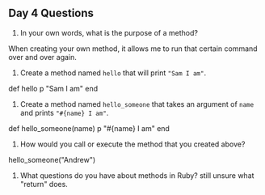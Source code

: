 ## Day 4 Questions

1. In your own words, what is the purpose of a method?

When creating your own method, it allows me to run that certain command over and over again.

1. Create a method named `hello` that will print `"Sam I am"`.

def hello
  p "Sam I am"
end

1. Create a method named `hello_someone` that takes an argument of `name` and prints `"#{name} I am"`.

def hello_someone(name)
  p "#{name} I am"
end

1. How would you call or execute the method that you created above?

hello_someone("Andrew")

1. What questions do you have about methods in Ruby? still unsure what "return" does. 
